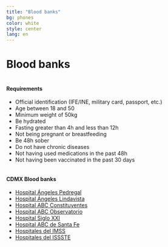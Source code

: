 ```yaml
---
title: "Blood banks"
bg: phones
color: white
style: center
lang: en
---
```

<div class="row">
  <h1 class="title">Blood banks</h1>
	<div class="one-half column">
    <h4>Requirements</h4>
    <ul>
      <li>Official identification (IFE/INE, military card, passport, etc.)</li>
      <li>Age between 18 and 50</li>
      <li>Minimum weight of 50kg</li>
      <li>Be hydrated</li>
      <li>Fasting greater than 4h and less than 12h</li>
      <li>Not being pregnant or breastfeeding</li>
      <li>Be 48h sober</li>
      <li>Do not have chronic diseases</li>
      <li>Not having used medications in the past 48h</li>
      <li>Not having been vaccinated in the past 30 days</li>
    </ul>
	</div>
	<div class="one-half column">
    <h4>CDMX Blood banks</h4>
    <ul>
      <li><a href="https://www.google.com.mx/maps/place/Hospital+Angeles+del+Pedregal/@19.3119327,-99.2205768,15z/data=!4m5!3m4!1s0x0:0x68a20f8cccd3943!8m2!3d19.3119327!4d-99.2205768" target="_blank">Hospital Ángeles Pedregal</a>                                                                          </li>
      <li><a href="https://www.google.com.mx/maps/place/Hospital+Angeles+Lindavista/@19.486621,-99.1323367,17z/data=!3m1!4b1!4m5!3m4!1s0x85cdff8c00000000:0x1b5b45a44293f318!8m2!3d19.486621!4d-99.130148" target="_blank">Hospital Ángeles Lindavista</a>                                                     </li>
      <li><a href="https://www.google.com.mx/maps/place/Centro+Medico+ABC+-+Campus+Observatorio/@19.3973859,-99.2130121,14z/data=!4m8!1m2!2m1!1sCentro+Medico+ABC+-+Campus+Observatorio!3m4!1s0x85d201c481cfa5b7:0xcc2f04a533f18aa9!8m2!3d19.4000673!4d-99.2034149" target="_blank">Hospital ABC Constituyentes</a></li>
      <li><a href="https://www.google.com.mx/maps/place/Centro+Medico+ABC+-+Campus+Observatorio/@19.3973859,-99.2130121,14z/data=!4m8!1m2!2m1!1sCentro+Medico+ABC+-+Campus+Observatorio!3m4!1s0x85d201c481cfa5b7:0xcc2f04a533f18aa9!8m2!3d19.4000673!4d-99.2034149" target="_blank">Hospital ABC Observatorio</a>  </li>
      <li><a href="https://www.google.com.mx/maps/place/Centro+M%C3%A9dico+Nacional+Siglo+XXI/@19.4099388,-99.1527171,15z/data=!4m2!3m1!1s0x0:0xb3f49e0900720c7e?sa=X&ved=0ahUKEwiIpOmIsrXWAhVqy1QKHUoEBhsQ_BIIiQEwCg" target="_blank">Hospital Siglo XXI</a>                                                      </li>
      <li><a href="https://www.google.com.mx/maps/place/Centro+M%C3%A9dico+ABC/@19.3781755,-99.2605491,14z/data=!4m8!1m2!2m1!1scentro+medico+abc+santa+fe!3m4!1s0x85d20735ee6910b5:0xf86253a248f5bed2!8m2!3d19.3562854!4d-99.282664" target="_blank">Hospital ABC de Santa Fe</a>                                  </li>
      <li><a href="https://www.google.com.mx/maps/search/imss+ciudad+de+mexico/@19.4189499,-99.2294785,12z/data=!3m1!4b1" target="_blank">Hospitales del IMSS</a>                                                                                                                                                  </li>
      <li><a href="https://www.google.com.mx/maps/search/issste+ciudad+de+mexico/@19.4189231,-99.2294786,12z/data=!3m1!4b1" target="_blank">Hospitales del ISSSTE</a>                                                                                                                                              </li>
    </ul>
	</div>
</div>
